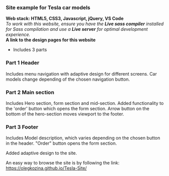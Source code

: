 ### Site example for Tesla car models

**Web stack: HTML5, CSS3, Javascript, jQuery, VS Code**   
*To work with this website, ensure you have the **Live sass compiler** installed for Sass compilation and use a **Live server** for optimal development experience.*   
**A link to the design pages for this website**

- Includes 3 parts

### Part 1 Header 
Includes menu navigation with adaptive design for different screens. Car models change depending of the chosen navigation button.

### Part 2 Main section
Includes Hero section, form section and mid-section. Added functionality to the 'order' button which opens the form section. Arrow button on the bottom of the hero-section 
moves viewport to the footer. 

### Part 3 Footer
Includes Model description, which varies depending on the chosen button in the header. "Order" button opens the form section. 

Added adaptive design to the site.

An easy way to browse the site is by following the link:
 https://olegkozina.github.io/Tesla-Site/
